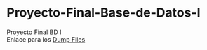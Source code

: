 # Proyecto-Final-Base-de-Datos-I
Proyecto Final BD I  
Enlace para los [Dump Files](https://drive.google.com/drive/folders/1xmoJy_SXNoQA7AGI0M2l5BLT5zYJCPrV?usp=sharing)

